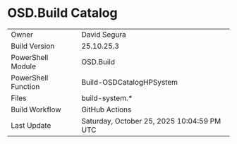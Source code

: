 ﻿# OSD.Build Catalog

| | |
|-|-|
| Owner | David Segura |
| Build Version | 25.10.25.3 |
| PowerShell Module | OSD.Build |
| PowerShell Function | Build-OSDCatalogHPSystem |
| Files | build-system.* |
| Build Workflow | GitHub Actions |
| Last Update | Saturday, October 25, 2025 10:04:59 PM UTC |
